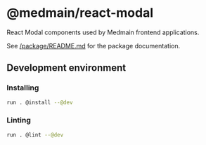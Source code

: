 # @medmain/react-modal

React Modal components used by Medmain frontend applications.

See [/package/README.md](https://github.com/medmain/react-modal/tree/master/package) for the package documentation.

## Development environment

### Installing

```bash
run . @install --@dev
```

### Linting

```bash
run . @lint --@dev
```